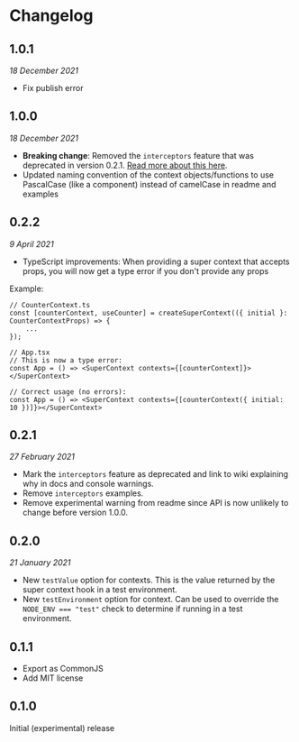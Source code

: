 # Changelog

## 1.0.1
_18 December 2021_

* Fix publish error

## 1.0.0
_18 December 2021_

* **Breaking change**: Removed the `interceptors` feature that was deprecated in version 0.2.1. [Read more about this here](https://github.com/goransh/react-super-context/wiki/Interceptors-deprecated).
* Updated naming convention of the context objects/functions to use PascalCase (like a component) instead of camelCase in readme and examples

## 0.2.2
_9 April 2021_

* TypeScript improvements: When providing a super context that accepts props, you will now get a type error if you don't provide any props

Example:
```tsx
// CounterContext.ts
const [counterContext, useCounter] = createSuperContext(({ initial }: CounterContextProps) => {
    ...
});

// App.tsx
// This is now a type error:
const App = () => <SuperContext contexts={[counterContext]}></SuperContext>

// Correct usage (no errors):
const App = () => <SuperContext contexts={[counterContext({ initial: 10 })]}></SuperContext>
```

## 0.2.1 
_27 February 2021_

* Mark the `interceptors` feature as deprecated and link to wiki explaining why in docs and console warnings.
* Remove `interceptors` examples.
* Remove experimental warning from readme since API is now unlikely to change before version 1.0.0.

## 0.2.0
_21 January 2021_

* New `testValue` option for contexts. This is the value returned by the super context hook in a test environment.
* New `testEnvironment` option for context. Can be used to override the `NODE_ENV === "test"` check to determine if running in a test environment.

## 0.1.1

* Export as CommonJS
* Add MIT license

## 0.1.0

Initial (experimental) release
